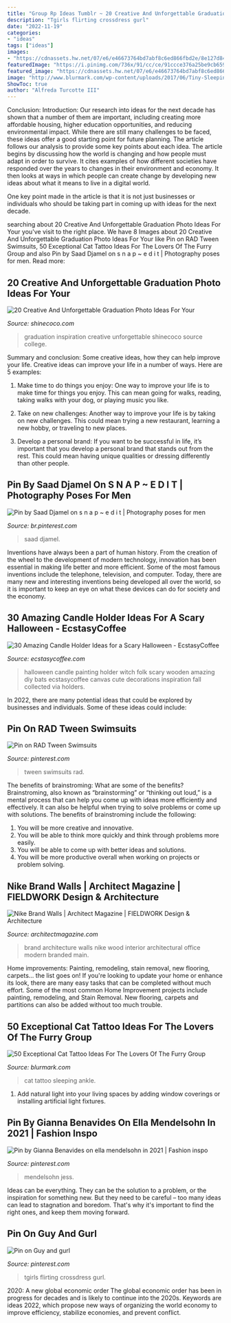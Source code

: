 ```yaml
---
title: "Group Rp Ideas Tumblr ~ 20 Creative And Unforgettable Graduation Photo Ideas For Your"
description: "Tgirls flirting crossdress gurl"
date: "2022-11-19"
categories:
- "ideas"
tags: ["ideas"]
images:
- "https://cdnassets.hw.net/07/e6/e46673764bd7abf8c6ed866fbd2e/8e127d84f8f7401486b51747826ec1b9.jpg"
featuredImage: "https://i.pinimg.com/736x/91/cc/ce/91ccce376a25be9cb659c880fea54fdd--mature-couples-happy-couples.jpg"
featured_image: "https://cdnassets.hw.net/07/e6/e46673764bd7abf8c6ed866fbd2e/8e127d84f8f7401486b51747826ec1b9.jpg"
image: "http://www.blurmark.com/wp-content/uploads/2017/06/Tiny-Sleeping-Cat-Inked-On-Ankle.jpg"
ShowToc: true
author: "Alfreda Turcotte III"
---
```



Conclusion:
Introduction: Our research into ideas for the next decade has shown that a number of them are important, including creating more affordable housing, higher education opportunities, and reducing environmental impact. While there are still many challenges to be faced, these ideas offer a good starting point for future planning. The article follows our analysis to provide some key points about each idea.
The article begins by discussing how the world is changing and how people must adapt in order to survive. It cites examples of how different societies have responded over the years to changes in their environment and economy. It then looks at ways in which people can create change by developing new ideas about what it means to live in a digital world.

One key point made in the article is that it is not just businesses or individuals who should be taking part in coming up with ideas for the next decade.

	

		
searching about 20 Creative And Unforgettable Graduation Photo Ideas For Your you've visit to the right place. We have 8 Images about 20 Creative And Unforgettable Graduation Photo Ideas For Your like Pin on RAD Tween Swimsuits, 50 Exceptional Cat Tattoo Ideas For The Lovers Of The Furry Group and also Pin by Saad Djamel on s n a p ~ e d i t | Photography poses for men. Read more:
		
    
## 20 Creative And Unforgettable Graduation Photo Ideas For Your

<img loading=lazy src="http://shinecoco.com/wp-content/uploads/2020/05/emilyrummel.com_.jpg" onerror="this.onerror=null;this.src='https://tse1.mm.bing.net/th?id=OIP.G5bzhhLFFvWNyeBgZioceAHaLF&amp;pid=15.1';" alt="20 Creative And Unforgettable Graduation Photo Ideas For Your">

_Source: shinecoco.com_

>graduation inspiration creative unforgettable shinecoco source college. 

	

Summary and conclusion: Some creative ideas, how they can help improve your life.
Creative ideas can improve your life in a number of ways. Here are 5 examples:
1. Make time to do things you enjoy: One way to improve your life is to make time for things you enjoy. This can mean going for walks, reading, taking walks with your dog, or playing music you like.

2. Take on new challenges: Another way to improve your life is by taking on new challenges. This could mean trying a new restaurant, learning a new hobby, or traveling to new places.

3. Develop a personal brand: If you want to be successful in life, it’s important that you develop a personal brand that stands out from the rest. This could mean having unique qualities or dressing differently than other people.


    
## Pin By Saad Djamel On S N A P ~ E D I T | Photography Poses For Men

<img loading=lazy src="https://i.pinimg.com/736x/4f/4d/47/4f4d47afff4c787747f0924bb963459d.jpg" onerror="this.onerror=null;this.src='https://tse3.mm.bing.net/th?id=OIP.6CVwlhAt9UZ6d2qGvvl0XAHaNK&amp;pid=15.1';" alt="Pin by Saad Djamel on s n a p ~ e d i t | Photography poses for men">

_Source: br.pinterest.com_

>saad djamel. 

	

Inventions have always been a part of human history. From the creation of the wheel to the development of modern technology, innovation has been essential in making life better and more efficient. Some of the most famous inventions include the telephone, television, and computer. Today, there are many new and interesting inventions being developed all over the world, so it is important to keep an eye on what these devices can do for society and the economy.

    
## 30 Amazing Candle Holder Ideas For A Scary Halloween - EcstasyCoffee

<img loading=lazy src="https://i1.wp.com/www.ecstasycoffee.com/wp-content/uploads/2016/10/Original-Halloween-Painting-Witch-Bats-Folk-Art-Wooden-Candle-Holder.jpg?resize=532%2C999" onerror="this.onerror=null;this.src='https://tse1.mm.bing.net/th?id=OIP.Y4vV_jbufe0yohxwkhLEXwHaN6&amp;pid=15.1';" alt="30 Amazing Candle Holder Ideas for a Scary Halloween - EcstasyCoffee">

_Source: ecstasycoffee.com_

>halloween candle painting holder witch folk scary wooden amazing diy bats ecstasycoffee canvas cute decorations inspiration fall collected via holders. 

	

In 2022, there are many potential ideas that could be explored by businesses and individuals. Some of these ideas could include: 

    
## Pin On RAD Tween Swimsuits

<img loading=lazy src="https://i.pinimg.com/736x/56/88/22/568822f624d9cb3f99de4502c774c12a.jpg" onerror="this.onerror=null;this.src='https://tse1.mm.bing.net/th?id=OIP.NvM0p5AuO0KHP9U2BgipnwHaNK&amp;pid=15.1';" alt="Pin on RAD Tween Swimsuits">

_Source: pinterest.com_

>tween swimsuits rad. 

	

The benefits of brainstroming: What are some of the benefits?
Brainstroming, also known as “brainstorming” or “thinking out loud,” is a mental process that can help you come up with ideas more efficiently and effectively. It can also be helpful when trying to solve problems or come up with solutions. The benefits of brainstroming include the following: 
1. You will be more creative and innovative.
2. You will be able to think more quickly and think through problems more easily.
3. You will be able to come up with better ideas and solutions.
4. You will be more productive overall when working on projects or problem solving.

    
## Nike Brand Walls | Architect Magazine | FIELDWORK Design &amp; Architecture

<img loading=lazy src="https://cdnassets.hw.net/07/e6/e46673764bd7abf8c6ed866fbd2e/8e127d84f8f7401486b51747826ec1b9.jpg" onerror="this.onerror=null;this.src='https://tse3.mm.bing.net/th?id=OIP.z7Fb6uzVrAShivJ2ugnHsgHaF7&amp;pid=15.1';" alt="Nike Brand Walls | Architect Magazine | FIELDWORK Design &amp; Architecture">

_Source: architectmagazine.com_

>brand architecture walls nike wood interior architectural office modern branded main. 

	

Home improvements: Painting, remodeling, stain removal, new flooring, carpets... the list goes on!
If you're looking to update your home or enhance its look, there are many easy tasks that can be completed without much effort. Some of the most common Home Improvement projects include painting, remodeling, and Stain Removal. New flooring, carpets and partitions can also be added without too much trouble.

    
## 50 Exceptional Cat Tattoo Ideas For The Lovers Of The Furry Group

<img loading=lazy src="http://www.blurmark.com/wp-content/uploads/2017/06/Tiny-Sleeping-Cat-Inked-On-Ankle.jpg" onerror="this.onerror=null;this.src='https://tse3.mm.bing.net/th?id=OIP.HKNPkR8ygqBrHqME7HI7YwHaHc&amp;pid=15.1';" alt="50 Exceptional Cat Tattoo Ideas For The Lovers Of The Furry Group">

_Source: blurmark.com_

>cat tattoo sleeping ankle. 

	

1. Add natural light into your living spaces by adding window coverings or installing artificial light fixtures.

    
## Pin By Gianna Benavides On Ella Mendelsohn In 2021 | Fashion Inspo

<img loading=lazy src="https://i.pinimg.com/736x/b3/db/86/b3db8639dcb9204e1dd8b33ce73fc8ec.jpg" onerror="this.onerror=null;this.src='https://tse2.mm.bing.net/th?id=OIP.d-MK5WdkKFd5fl6kSY4LcgHaNK&amp;pid=15.1';" alt="Pin by Gianna Benavides on ella mendelsohn in 2021 | Fashion inspo">

_Source: pinterest.com_

>mendelsohn jess. 

	

Ideas can be everything. They can be the solution to a problem, or the inspiration for something new. But they need to be careful – too many ideas can lead to stagnation and boredom. That's why it's important to find the right ones, and keep them moving forward.

    
## Pin On Guy And Gurl

<img loading=lazy src="https://i.pinimg.com/736x/91/cc/ce/91ccce376a25be9cb659c880fea54fdd--mature-couples-happy-couples.jpg" onerror="this.onerror=null;this.src='https://tse3.mm.bing.net/th?id=OIP.98AsJW0yK5eSdE3UdXU_vgHaJ3&amp;pid=15.1';" alt="Pin on Guy and gurl">

_Source: pinterest.com_

>tgirls flirting crossdress gurl. 

	

2020: A new global economic order
The global economic order has been in progress for decades and is likely to continue into the 2020s. Keywords are ideas 2022, which propose new ways of organizing the world economy to improve efficiency, stabilize economies, and prevent conflict.

